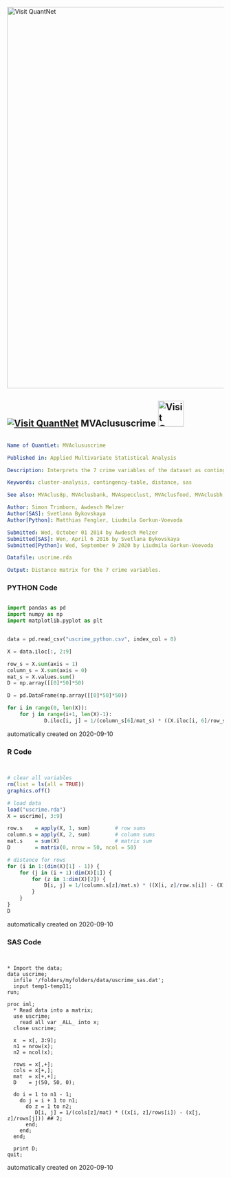 [<img src="https://github.com/QuantLet/Styleguide-and-FAQ/blob/master/pictures/banner.png" width="888" alt="Visit QuantNet">](http://quantlet.de/)

## [<img src="https://github.com/QuantLet/Styleguide-and-FAQ/blob/master/pictures/qloqo.png" alt="Visit QuantNet">](http://quantlet.de/) **MVAclususcrime** [<img src="https://github.com/QuantLet/Styleguide-and-FAQ/blob/master/pictures/QN2.png" width="60" alt="Visit QuantNet 2.0">](http://quantlet.de/)

```yaml

Name of QuantLet: MVAclususcrime

Published in: Applied Multivariate Statistical Analysis

Description: Interprets the 7 crime variables of the dataset as contingency table and computes the distance between the US states depending on these variables for building appropriate clusters.

Keywords: cluster-analysis, contingency-table, distance, sas

See also: MVAclus8p, MVAclusbank, MVAspecclust, MVAclusfood, MVAclusbh, SMSclus8p, SMSclus8pd, SMSclus8pmst2, SMSclusbank, SMScluscomp, SMScluscrime, SMScluscrimechi2, SMSclushealth

Author: Simon Trimborn, Awdesch Melzer
Author[SAS]: Svetlana Bykovskaya
Author[Python]: Matthias Fengler, Liudmila Gorkun-Voevoda

Submitted: Wed, October 01 2014 by Awdesch Melzer
Submitted[SAS]: Wen, April 6 2016 by Svetlana Bykovskaya
Submitted[Python]: Wed, September 9 2020 by Liudmila Gorkun-Voevoda

Datafile: uscrime.rda

Output: Distance matrix for the 7 crime variables.

```

### PYTHON Code
```python

import pandas as pd
import numpy as np
import matplotlib.pyplot as plt


data = pd.read_csv("uscrime_python.csv", index_col = 0)

X = data.iloc[:, 2:9]

row_s = X.sum(axis = 1)
column_s = X.sum(axis = 0)
mat_s = X.values.sum()
D = np.array([[0]*50]*50)

D = pd.DataFrame(np.array([[0]*50]*50))

for i in range(0, len(X)):
    for j in range(i+1, len(X)-1):
            D.iloc[i, j] = 1/(column_s[6]/mat_s) * ((X.iloc[i, 6]/row_s[i]) - (X.iloc[j, 6]/row_s[j]))**2


```

automatically created on 2020-09-10

### R Code
```r


# clear all variables
rm(list = ls(all = TRUE))
graphics.off()

# load data
load("uscrime.rda")
X = uscrime[, 3:9]

row.s    = apply(X, 1, sum)        # row sums
column.s = apply(X, 2, sum)        # column sums
mat.s    = sum(X)                  # matrix sum
D        = matrix(0, nrow = 50, ncol = 50)

# distance for rows
for (i in 1:(dim(X)[1] - 1)) {
    for (j in (i + 1):dim(X)[1]) {
        for (z in 1:dim(X)[2]) {
            D[i, j] = 1/(column.s[z]/mat.s) * ((X[i, z]/row.s[i]) - (X[j, z]/row.s[j]))^2
        }
    }
}
D 

```

automatically created on 2020-09-10

### SAS Code
```sas


* Import the data;
data uscrime;
  infile '/folders/myfolders/data/uscrime_sas.dat';
  input temp1-temp11;
run;

proc iml;
  * Read data into a matrix;
  use uscrime;
    read all var _ALL_ into x; 
  close uscrime;
  
  x  = x[, 3:9];
  n1 = nrow(x);
  n2 = ncol(x);
  
  rows = x[,+];
  cols = x[+,];
  mat  = x[+,+];  
  D    = j(50, 50, 0);
  
  do i = 1 to n1 - 1;
    do j = i + 1 to n1;
      do z = 1 to n2;
         D[i, j] = 1/(cols[z]/mat) * ((x[i, z]/rows[i]) - (x[j, z]/rows[j])) ## 2;
      end;
    end;
  end;
  
  print D;
quit;
```

automatically created on 2020-09-10